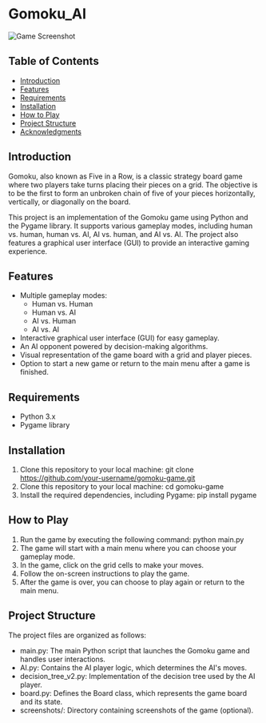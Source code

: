# Gomoku_AI

![Game Screenshot](screenshot.png)

## Table of Contents

- [Introduction](#introduction)
- [Features](#features)
- [Requirements](#requirements)
- [Installation](#installation)
- [How to Play](#how-to-play)
- [Project Structure](#project-structure)
- [Acknowledgments](#acknowledgments)

## Introduction

Gomoku, also known as Five in a Row, is a classic strategy board game where two players take turns placing their pieces on a grid. The objective is to be the first to form an unbroken chain of five of your pieces horizontally, vertically, or diagonally on the board.

This project is an implementation of the Gomoku game using Python and the Pygame library. It supports various gameplay modes, including human vs. human, human vs. AI, AI vs. human, and AI vs. AI. The project also features a graphical user interface (GUI) to provide an interactive gaming experience.

## Features

- Multiple gameplay modes:
  - Human vs. Human
  - Human vs. AI
  - AI vs. Human
  - AI vs. AI
- Interactive graphical user interface (GUI) for easy gameplay.
- An AI opponent powered by decision-making algorithms.
- Visual representation of the game board with a grid and player pieces.
- Option to start a new game or return to the main menu after a game is finished.

## Requirements

- Python 3.x
- Pygame library

## Installation

1. Clone this repository to your local machine:
   git clone https://github.com/your-username/gomoku-game.git
2. Clone this repository to your local machine:
   cd gomoku-game
3. Install the required dependencies, including Pygame:
   pip install pygame

## How to Play

1. Run the game by executing the following command:
   python main.py
2. The game will start with a main menu where you can choose your gameplay mode.
3. In the game, click on the grid cells to make your moves.
4. Follow the on-screen instructions to play the game.
5. After the game is over, you can choose to play again or return to the main menu.


## Project Structure

The project files are organized as follows:

- main.py: The main Python script that launches the Gomoku game and handles user interactions.
- AI.py: Contains the AI player logic, which determines the AI's moves.
- decision_tree_v2.py: Implementation of the decision tree used by the AI player.
- board.py: Defines the Board class, which represents the game board and its state.
- screenshots/: Directory containing screenshots of the game (optional).
